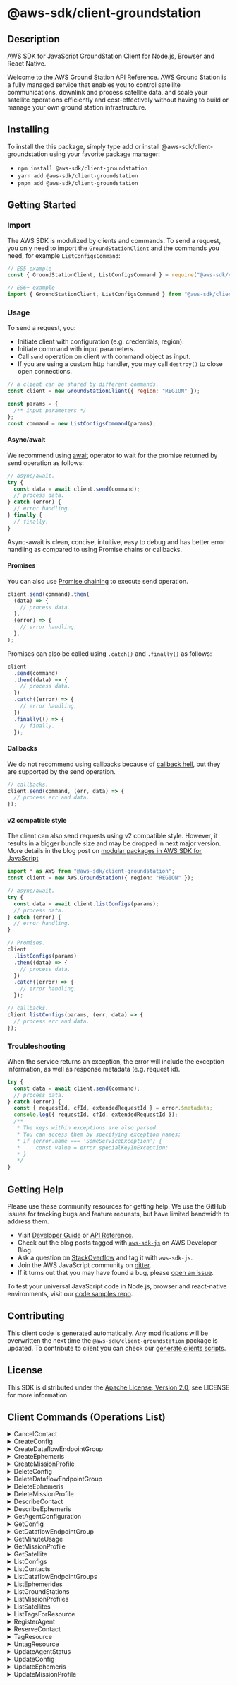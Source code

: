 <!-- generated file, do not edit directly -->

# @aws-sdk/client-groundstation

## Description

AWS SDK for JavaScript GroundStation Client for Node.js, Browser and React Native.

<p>Welcome to the AWS Ground Station API Reference. AWS Ground Station is a fully managed service that
enables you to control satellite communications, downlink and process satellite data, and
scale your satellite operations efficiently and cost-effectively without having
to build or manage your own ground station infrastructure.</p>

## Installing

To install the this package, simply type add or install @aws-sdk/client-groundstation
using your favorite package manager:

- `npm install @aws-sdk/client-groundstation`
- `yarn add @aws-sdk/client-groundstation`
- `pnpm add @aws-sdk/client-groundstation`

## Getting Started

### Import

The AWS SDK is modulized by clients and commands.
To send a request, you only need to import the `GroundStationClient` and
the commands you need, for example `ListConfigsCommand`:

```js
// ES5 example
const { GroundStationClient, ListConfigsCommand } = require("@aws-sdk/client-groundstation");
```

```ts
// ES6+ example
import { GroundStationClient, ListConfigsCommand } from "@aws-sdk/client-groundstation";
```

### Usage

To send a request, you:

- Initiate client with configuration (e.g. credentials, region).
- Initiate command with input parameters.
- Call `send` operation on client with command object as input.
- If you are using a custom http handler, you may call `destroy()` to close open connections.

```js
// a client can be shared by different commands.
const client = new GroundStationClient({ region: "REGION" });

const params = {
  /** input parameters */
};
const command = new ListConfigsCommand(params);
```

#### Async/await

We recommend using [await](https://developer.mozilla.org/en-US/docs/Web/JavaScript/Reference/Operators/await)
operator to wait for the promise returned by send operation as follows:

```js
// async/await.
try {
  const data = await client.send(command);
  // process data.
} catch (error) {
  // error handling.
} finally {
  // finally.
}
```

Async-await is clean, concise, intuitive, easy to debug and has better error handling
as compared to using Promise chains or callbacks.

#### Promises

You can also use [Promise chaining](https://developer.mozilla.org/en-US/docs/Web/JavaScript/Guide/Using_promises#chaining)
to execute send operation.

```js
client.send(command).then(
  (data) => {
    // process data.
  },
  (error) => {
    // error handling.
  },
);
```

Promises can also be called using `.catch()` and `.finally()` as follows:

```js
client
  .send(command)
  .then((data) => {
    // process data.
  })
  .catch((error) => {
    // error handling.
  })
  .finally(() => {
    // finally.
  });
```

#### Callbacks

We do not recommend using callbacks because of [callback hell](http://callbackhell.com/),
but they are supported by the send operation.

```js
// callbacks.
client.send(command, (err, data) => {
  // process err and data.
});
```

#### v2 compatible style

The client can also send requests using v2 compatible style.
However, it results in a bigger bundle size and may be dropped in next major version. More details in the blog post
on [modular packages in AWS SDK for JavaScript](https://aws.amazon.com/blogs/developer/modular-packages-in-aws-sdk-for-javascript/)

```ts
import * as AWS from "@aws-sdk/client-groundstation";
const client = new AWS.GroundStation({ region: "REGION" });

// async/await.
try {
  const data = await client.listConfigs(params);
  // process data.
} catch (error) {
  // error handling.
}

// Promises.
client
  .listConfigs(params)
  .then((data) => {
    // process data.
  })
  .catch((error) => {
    // error handling.
  });

// callbacks.
client.listConfigs(params, (err, data) => {
  // process err and data.
});
```

### Troubleshooting

When the service returns an exception, the error will include the exception information,
as well as response metadata (e.g. request id).

```js
try {
  const data = await client.send(command);
  // process data.
} catch (error) {
  const { requestId, cfId, extendedRequestId } = error.$metadata;
  console.log({ requestId, cfId, extendedRequestId });
  /**
   * The keys within exceptions are also parsed.
   * You can access them by specifying exception names:
   * if (error.name === 'SomeServiceException') {
   *     const value = error.specialKeyInException;
   * }
   */
}
```

## Getting Help

Please use these community resources for getting help.
We use the GitHub issues for tracking bugs and feature requests, but have limited bandwidth to address them.

- Visit [Developer Guide](https://docs.aws.amazon.com/sdk-for-javascript/v3/developer-guide/welcome.html)
  or [API Reference](https://docs.aws.amazon.com/AWSJavaScriptSDK/v3/latest/index.html).
- Check out the blog posts tagged with [`aws-sdk-js`](https://aws.amazon.com/blogs/developer/tag/aws-sdk-js/)
  on AWS Developer Blog.
- Ask a question on [StackOverflow](https://stackoverflow.com/questions/tagged/aws-sdk-js) and tag it with `aws-sdk-js`.
- Join the AWS JavaScript community on [gitter](https://gitter.im/aws/aws-sdk-js-v3).
- If it turns out that you may have found a bug, please [open an issue](https://github.com/aws/aws-sdk-js-v3/issues/new/choose).

To test your universal JavaScript code in Node.js, browser and react-native environments,
visit our [code samples repo](https://github.com/aws-samples/aws-sdk-js-tests).

## Contributing

This client code is generated automatically. Any modifications will be overwritten the next time the `@aws-sdk/client-groundstation` package is updated.
To contribute to client you can check our [generate clients scripts](https://github.com/aws/aws-sdk-js-v3/tree/main/scripts/generate-clients).

## License

This SDK is distributed under the
[Apache License, Version 2.0](http://www.apache.org/licenses/LICENSE-2.0),
see LICENSE for more information.

## Client Commands (Operations List)

<details>
<summary>
CancelContact
</summary>

[Command API Reference](https://docs.aws.amazon.com/AWSJavaScriptSDK/v3/latest/client/groundstation/command/CancelContactCommand/) / [Input](https://docs.aws.amazon.com/AWSJavaScriptSDK/v3/latest/Package/-aws-sdk-client-groundstation/Interface/CancelContactCommandInput/) / [Output](https://docs.aws.amazon.com/AWSJavaScriptSDK/v3/latest/Package/-aws-sdk-client-groundstation/Interface/CancelContactCommandOutput/)

</details>
<details>
<summary>
CreateConfig
</summary>

[Command API Reference](https://docs.aws.amazon.com/AWSJavaScriptSDK/v3/latest/client/groundstation/command/CreateConfigCommand/) / [Input](https://docs.aws.amazon.com/AWSJavaScriptSDK/v3/latest/Package/-aws-sdk-client-groundstation/Interface/CreateConfigCommandInput/) / [Output](https://docs.aws.amazon.com/AWSJavaScriptSDK/v3/latest/Package/-aws-sdk-client-groundstation/Interface/CreateConfigCommandOutput/)

</details>
<details>
<summary>
CreateDataflowEndpointGroup
</summary>

[Command API Reference](https://docs.aws.amazon.com/AWSJavaScriptSDK/v3/latest/client/groundstation/command/CreateDataflowEndpointGroupCommand/) / [Input](https://docs.aws.amazon.com/AWSJavaScriptSDK/v3/latest/Package/-aws-sdk-client-groundstation/Interface/CreateDataflowEndpointGroupCommandInput/) / [Output](https://docs.aws.amazon.com/AWSJavaScriptSDK/v3/latest/Package/-aws-sdk-client-groundstation/Interface/CreateDataflowEndpointGroupCommandOutput/)

</details>
<details>
<summary>
CreateEphemeris
</summary>

[Command API Reference](https://docs.aws.amazon.com/AWSJavaScriptSDK/v3/latest/client/groundstation/command/CreateEphemerisCommand/) / [Input](https://docs.aws.amazon.com/AWSJavaScriptSDK/v3/latest/Package/-aws-sdk-client-groundstation/Interface/CreateEphemerisCommandInput/) / [Output](https://docs.aws.amazon.com/AWSJavaScriptSDK/v3/latest/Package/-aws-sdk-client-groundstation/Interface/CreateEphemerisCommandOutput/)

</details>
<details>
<summary>
CreateMissionProfile
</summary>

[Command API Reference](https://docs.aws.amazon.com/AWSJavaScriptSDK/v3/latest/client/groundstation/command/CreateMissionProfileCommand/) / [Input](https://docs.aws.amazon.com/AWSJavaScriptSDK/v3/latest/Package/-aws-sdk-client-groundstation/Interface/CreateMissionProfileCommandInput/) / [Output](https://docs.aws.amazon.com/AWSJavaScriptSDK/v3/latest/Package/-aws-sdk-client-groundstation/Interface/CreateMissionProfileCommandOutput/)

</details>
<details>
<summary>
DeleteConfig
</summary>

[Command API Reference](https://docs.aws.amazon.com/AWSJavaScriptSDK/v3/latest/client/groundstation/command/DeleteConfigCommand/) / [Input](https://docs.aws.amazon.com/AWSJavaScriptSDK/v3/latest/Package/-aws-sdk-client-groundstation/Interface/DeleteConfigCommandInput/) / [Output](https://docs.aws.amazon.com/AWSJavaScriptSDK/v3/latest/Package/-aws-sdk-client-groundstation/Interface/DeleteConfigCommandOutput/)

</details>
<details>
<summary>
DeleteDataflowEndpointGroup
</summary>

[Command API Reference](https://docs.aws.amazon.com/AWSJavaScriptSDK/v3/latest/client/groundstation/command/DeleteDataflowEndpointGroupCommand/) / [Input](https://docs.aws.amazon.com/AWSJavaScriptSDK/v3/latest/Package/-aws-sdk-client-groundstation/Interface/DeleteDataflowEndpointGroupCommandInput/) / [Output](https://docs.aws.amazon.com/AWSJavaScriptSDK/v3/latest/Package/-aws-sdk-client-groundstation/Interface/DeleteDataflowEndpointGroupCommandOutput/)

</details>
<details>
<summary>
DeleteEphemeris
</summary>

[Command API Reference](https://docs.aws.amazon.com/AWSJavaScriptSDK/v3/latest/client/groundstation/command/DeleteEphemerisCommand/) / [Input](https://docs.aws.amazon.com/AWSJavaScriptSDK/v3/latest/Package/-aws-sdk-client-groundstation/Interface/DeleteEphemerisCommandInput/) / [Output](https://docs.aws.amazon.com/AWSJavaScriptSDK/v3/latest/Package/-aws-sdk-client-groundstation/Interface/DeleteEphemerisCommandOutput/)

</details>
<details>
<summary>
DeleteMissionProfile
</summary>

[Command API Reference](https://docs.aws.amazon.com/AWSJavaScriptSDK/v3/latest/client/groundstation/command/DeleteMissionProfileCommand/) / [Input](https://docs.aws.amazon.com/AWSJavaScriptSDK/v3/latest/Package/-aws-sdk-client-groundstation/Interface/DeleteMissionProfileCommandInput/) / [Output](https://docs.aws.amazon.com/AWSJavaScriptSDK/v3/latest/Package/-aws-sdk-client-groundstation/Interface/DeleteMissionProfileCommandOutput/)

</details>
<details>
<summary>
DescribeContact
</summary>

[Command API Reference](https://docs.aws.amazon.com/AWSJavaScriptSDK/v3/latest/client/groundstation/command/DescribeContactCommand/) / [Input](https://docs.aws.amazon.com/AWSJavaScriptSDK/v3/latest/Package/-aws-sdk-client-groundstation/Interface/DescribeContactCommandInput/) / [Output](https://docs.aws.amazon.com/AWSJavaScriptSDK/v3/latest/Package/-aws-sdk-client-groundstation/Interface/DescribeContactCommandOutput/)

</details>
<details>
<summary>
DescribeEphemeris
</summary>

[Command API Reference](https://docs.aws.amazon.com/AWSJavaScriptSDK/v3/latest/client/groundstation/command/DescribeEphemerisCommand/) / [Input](https://docs.aws.amazon.com/AWSJavaScriptSDK/v3/latest/Package/-aws-sdk-client-groundstation/Interface/DescribeEphemerisCommandInput/) / [Output](https://docs.aws.amazon.com/AWSJavaScriptSDK/v3/latest/Package/-aws-sdk-client-groundstation/Interface/DescribeEphemerisCommandOutput/)

</details>
<details>
<summary>
GetAgentConfiguration
</summary>

[Command API Reference](https://docs.aws.amazon.com/AWSJavaScriptSDK/v3/latest/client/groundstation/command/GetAgentConfigurationCommand/) / [Input](https://docs.aws.amazon.com/AWSJavaScriptSDK/v3/latest/Package/-aws-sdk-client-groundstation/Interface/GetAgentConfigurationCommandInput/) / [Output](https://docs.aws.amazon.com/AWSJavaScriptSDK/v3/latest/Package/-aws-sdk-client-groundstation/Interface/GetAgentConfigurationCommandOutput/)

</details>
<details>
<summary>
GetConfig
</summary>

[Command API Reference](https://docs.aws.amazon.com/AWSJavaScriptSDK/v3/latest/client/groundstation/command/GetConfigCommand/) / [Input](https://docs.aws.amazon.com/AWSJavaScriptSDK/v3/latest/Package/-aws-sdk-client-groundstation/Interface/GetConfigCommandInput/) / [Output](https://docs.aws.amazon.com/AWSJavaScriptSDK/v3/latest/Package/-aws-sdk-client-groundstation/Interface/GetConfigCommandOutput/)

</details>
<details>
<summary>
GetDataflowEndpointGroup
</summary>

[Command API Reference](https://docs.aws.amazon.com/AWSJavaScriptSDK/v3/latest/client/groundstation/command/GetDataflowEndpointGroupCommand/) / [Input](https://docs.aws.amazon.com/AWSJavaScriptSDK/v3/latest/Package/-aws-sdk-client-groundstation/Interface/GetDataflowEndpointGroupCommandInput/) / [Output](https://docs.aws.amazon.com/AWSJavaScriptSDK/v3/latest/Package/-aws-sdk-client-groundstation/Interface/GetDataflowEndpointGroupCommandOutput/)

</details>
<details>
<summary>
GetMinuteUsage
</summary>

[Command API Reference](https://docs.aws.amazon.com/AWSJavaScriptSDK/v3/latest/client/groundstation/command/GetMinuteUsageCommand/) / [Input](https://docs.aws.amazon.com/AWSJavaScriptSDK/v3/latest/Package/-aws-sdk-client-groundstation/Interface/GetMinuteUsageCommandInput/) / [Output](https://docs.aws.amazon.com/AWSJavaScriptSDK/v3/latest/Package/-aws-sdk-client-groundstation/Interface/GetMinuteUsageCommandOutput/)

</details>
<details>
<summary>
GetMissionProfile
</summary>

[Command API Reference](https://docs.aws.amazon.com/AWSJavaScriptSDK/v3/latest/client/groundstation/command/GetMissionProfileCommand/) / [Input](https://docs.aws.amazon.com/AWSJavaScriptSDK/v3/latest/Package/-aws-sdk-client-groundstation/Interface/GetMissionProfileCommandInput/) / [Output](https://docs.aws.amazon.com/AWSJavaScriptSDK/v3/latest/Package/-aws-sdk-client-groundstation/Interface/GetMissionProfileCommandOutput/)

</details>
<details>
<summary>
GetSatellite
</summary>

[Command API Reference](https://docs.aws.amazon.com/AWSJavaScriptSDK/v3/latest/client/groundstation/command/GetSatelliteCommand/) / [Input](https://docs.aws.amazon.com/AWSJavaScriptSDK/v3/latest/Package/-aws-sdk-client-groundstation/Interface/GetSatelliteCommandInput/) / [Output](https://docs.aws.amazon.com/AWSJavaScriptSDK/v3/latest/Package/-aws-sdk-client-groundstation/Interface/GetSatelliteCommandOutput/)

</details>
<details>
<summary>
ListConfigs
</summary>

[Command API Reference](https://docs.aws.amazon.com/AWSJavaScriptSDK/v3/latest/client/groundstation/command/ListConfigsCommand/) / [Input](https://docs.aws.amazon.com/AWSJavaScriptSDK/v3/latest/Package/-aws-sdk-client-groundstation/Interface/ListConfigsCommandInput/) / [Output](https://docs.aws.amazon.com/AWSJavaScriptSDK/v3/latest/Package/-aws-sdk-client-groundstation/Interface/ListConfigsCommandOutput/)

</details>
<details>
<summary>
ListContacts
</summary>

[Command API Reference](https://docs.aws.amazon.com/AWSJavaScriptSDK/v3/latest/client/groundstation/command/ListContactsCommand/) / [Input](https://docs.aws.amazon.com/AWSJavaScriptSDK/v3/latest/Package/-aws-sdk-client-groundstation/Interface/ListContactsCommandInput/) / [Output](https://docs.aws.amazon.com/AWSJavaScriptSDK/v3/latest/Package/-aws-sdk-client-groundstation/Interface/ListContactsCommandOutput/)

</details>
<details>
<summary>
ListDataflowEndpointGroups
</summary>

[Command API Reference](https://docs.aws.amazon.com/AWSJavaScriptSDK/v3/latest/client/groundstation/command/ListDataflowEndpointGroupsCommand/) / [Input](https://docs.aws.amazon.com/AWSJavaScriptSDK/v3/latest/Package/-aws-sdk-client-groundstation/Interface/ListDataflowEndpointGroupsCommandInput/) / [Output](https://docs.aws.amazon.com/AWSJavaScriptSDK/v3/latest/Package/-aws-sdk-client-groundstation/Interface/ListDataflowEndpointGroupsCommandOutput/)

</details>
<details>
<summary>
ListEphemerides
</summary>

[Command API Reference](https://docs.aws.amazon.com/AWSJavaScriptSDK/v3/latest/client/groundstation/command/ListEphemeridesCommand/) / [Input](https://docs.aws.amazon.com/AWSJavaScriptSDK/v3/latest/Package/-aws-sdk-client-groundstation/Interface/ListEphemeridesCommandInput/) / [Output](https://docs.aws.amazon.com/AWSJavaScriptSDK/v3/latest/Package/-aws-sdk-client-groundstation/Interface/ListEphemeridesCommandOutput/)

</details>
<details>
<summary>
ListGroundStations
</summary>

[Command API Reference](https://docs.aws.amazon.com/AWSJavaScriptSDK/v3/latest/client/groundstation/command/ListGroundStationsCommand/) / [Input](https://docs.aws.amazon.com/AWSJavaScriptSDK/v3/latest/Package/-aws-sdk-client-groundstation/Interface/ListGroundStationsCommandInput/) / [Output](https://docs.aws.amazon.com/AWSJavaScriptSDK/v3/latest/Package/-aws-sdk-client-groundstation/Interface/ListGroundStationsCommandOutput/)

</details>
<details>
<summary>
ListMissionProfiles
</summary>

[Command API Reference](https://docs.aws.amazon.com/AWSJavaScriptSDK/v3/latest/client/groundstation/command/ListMissionProfilesCommand/) / [Input](https://docs.aws.amazon.com/AWSJavaScriptSDK/v3/latest/Package/-aws-sdk-client-groundstation/Interface/ListMissionProfilesCommandInput/) / [Output](https://docs.aws.amazon.com/AWSJavaScriptSDK/v3/latest/Package/-aws-sdk-client-groundstation/Interface/ListMissionProfilesCommandOutput/)

</details>
<details>
<summary>
ListSatellites
</summary>

[Command API Reference](https://docs.aws.amazon.com/AWSJavaScriptSDK/v3/latest/client/groundstation/command/ListSatellitesCommand/) / [Input](https://docs.aws.amazon.com/AWSJavaScriptSDK/v3/latest/Package/-aws-sdk-client-groundstation/Interface/ListSatellitesCommandInput/) / [Output](https://docs.aws.amazon.com/AWSJavaScriptSDK/v3/latest/Package/-aws-sdk-client-groundstation/Interface/ListSatellitesCommandOutput/)

</details>
<details>
<summary>
ListTagsForResource
</summary>

[Command API Reference](https://docs.aws.amazon.com/AWSJavaScriptSDK/v3/latest/client/groundstation/command/ListTagsForResourceCommand/) / [Input](https://docs.aws.amazon.com/AWSJavaScriptSDK/v3/latest/Package/-aws-sdk-client-groundstation/Interface/ListTagsForResourceCommandInput/) / [Output](https://docs.aws.amazon.com/AWSJavaScriptSDK/v3/latest/Package/-aws-sdk-client-groundstation/Interface/ListTagsForResourceCommandOutput/)

</details>
<details>
<summary>
RegisterAgent
</summary>

[Command API Reference](https://docs.aws.amazon.com/AWSJavaScriptSDK/v3/latest/client/groundstation/command/RegisterAgentCommand/) / [Input](https://docs.aws.amazon.com/AWSJavaScriptSDK/v3/latest/Package/-aws-sdk-client-groundstation/Interface/RegisterAgentCommandInput/) / [Output](https://docs.aws.amazon.com/AWSJavaScriptSDK/v3/latest/Package/-aws-sdk-client-groundstation/Interface/RegisterAgentCommandOutput/)

</details>
<details>
<summary>
ReserveContact
</summary>

[Command API Reference](https://docs.aws.amazon.com/AWSJavaScriptSDK/v3/latest/client/groundstation/command/ReserveContactCommand/) / [Input](https://docs.aws.amazon.com/AWSJavaScriptSDK/v3/latest/Package/-aws-sdk-client-groundstation/Interface/ReserveContactCommandInput/) / [Output](https://docs.aws.amazon.com/AWSJavaScriptSDK/v3/latest/Package/-aws-sdk-client-groundstation/Interface/ReserveContactCommandOutput/)

</details>
<details>
<summary>
TagResource
</summary>

[Command API Reference](https://docs.aws.amazon.com/AWSJavaScriptSDK/v3/latest/client/groundstation/command/TagResourceCommand/) / [Input](https://docs.aws.amazon.com/AWSJavaScriptSDK/v3/latest/Package/-aws-sdk-client-groundstation/Interface/TagResourceCommandInput/) / [Output](https://docs.aws.amazon.com/AWSJavaScriptSDK/v3/latest/Package/-aws-sdk-client-groundstation/Interface/TagResourceCommandOutput/)

</details>
<details>
<summary>
UntagResource
</summary>

[Command API Reference](https://docs.aws.amazon.com/AWSJavaScriptSDK/v3/latest/client/groundstation/command/UntagResourceCommand/) / [Input](https://docs.aws.amazon.com/AWSJavaScriptSDK/v3/latest/Package/-aws-sdk-client-groundstation/Interface/UntagResourceCommandInput/) / [Output](https://docs.aws.amazon.com/AWSJavaScriptSDK/v3/latest/Package/-aws-sdk-client-groundstation/Interface/UntagResourceCommandOutput/)

</details>
<details>
<summary>
UpdateAgentStatus
</summary>

[Command API Reference](https://docs.aws.amazon.com/AWSJavaScriptSDK/v3/latest/client/groundstation/command/UpdateAgentStatusCommand/) / [Input](https://docs.aws.amazon.com/AWSJavaScriptSDK/v3/latest/Package/-aws-sdk-client-groundstation/Interface/UpdateAgentStatusCommandInput/) / [Output](https://docs.aws.amazon.com/AWSJavaScriptSDK/v3/latest/Package/-aws-sdk-client-groundstation/Interface/UpdateAgentStatusCommandOutput/)

</details>
<details>
<summary>
UpdateConfig
</summary>

[Command API Reference](https://docs.aws.amazon.com/AWSJavaScriptSDK/v3/latest/client/groundstation/command/UpdateConfigCommand/) / [Input](https://docs.aws.amazon.com/AWSJavaScriptSDK/v3/latest/Package/-aws-sdk-client-groundstation/Interface/UpdateConfigCommandInput/) / [Output](https://docs.aws.amazon.com/AWSJavaScriptSDK/v3/latest/Package/-aws-sdk-client-groundstation/Interface/UpdateConfigCommandOutput/)

</details>
<details>
<summary>
UpdateEphemeris
</summary>

[Command API Reference](https://docs.aws.amazon.com/AWSJavaScriptSDK/v3/latest/client/groundstation/command/UpdateEphemerisCommand/) / [Input](https://docs.aws.amazon.com/AWSJavaScriptSDK/v3/latest/Package/-aws-sdk-client-groundstation/Interface/UpdateEphemerisCommandInput/) / [Output](https://docs.aws.amazon.com/AWSJavaScriptSDK/v3/latest/Package/-aws-sdk-client-groundstation/Interface/UpdateEphemerisCommandOutput/)

</details>
<details>
<summary>
UpdateMissionProfile
</summary>

[Command API Reference](https://docs.aws.amazon.com/AWSJavaScriptSDK/v3/latest/client/groundstation/command/UpdateMissionProfileCommand/) / [Input](https://docs.aws.amazon.com/AWSJavaScriptSDK/v3/latest/Package/-aws-sdk-client-groundstation/Interface/UpdateMissionProfileCommandInput/) / [Output](https://docs.aws.amazon.com/AWSJavaScriptSDK/v3/latest/Package/-aws-sdk-client-groundstation/Interface/UpdateMissionProfileCommandOutput/)

</details>
